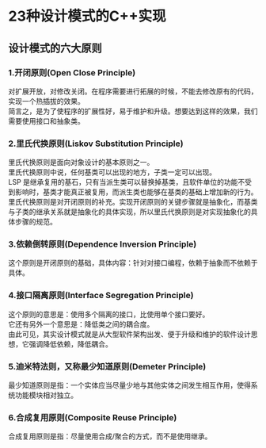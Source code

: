 ﻿
23种设计模式的C++实现
===================================

设计模式的六大原则
-----------------------------------

### 1.开闭原则(Open Close Principle)
对扩展开放，对修改关闭。在程序需要进行拓展的时候，不能去修改原有的代码，实现一个热插拔的效果。<br />
简言之，是为了使程序的扩展性好，易于维护和升级。想要达到这样的效果，我们需要使用接口和抽象类。<br />

### 2.里氏代换原则(Liskov Substitution Principle)
里氏代换原则是面向对象设计的基本原则之一。<br />
里氏代换原则中说，任何基类可以出现的地方，子类一定可以出现。<br />
LSP 是继承复用的基石，只有当派生类可以替换掉基类，且软件单位的功能不受到影响时，基类才能真正被复用，而派生类也能够在基类的基础上增加新的行为。<br />
里氏代换原则是对开闭原则的补充。实现开闭原则的关键步骤就是抽象化，而基类与子类的继承关系就是抽象化的具体实现，所以里氏代换原则是对实现抽象化的具体步骤的规范。<br />

### 3.依赖倒转原则(Dependence Inversion Principle)
这个原则是开闭原则的基础，具体内容：针对对接口编程，依赖于抽象而不依赖于具体。<br />

### 4.接口隔离原则(Interface Segregation Principle)
这个原则的意思是：使用多个隔离的接口，比使用单个接口要好。<br />
它还有另外一个意思是：降低类之间的耦合度。<br />
由此可见，其实设计模式就是从大型软件架构出发、便于升级和维护的软件设计思想，它强调降低依赖，降低耦合。<br />

### 5.迪米特法则，又称最少知道原则(Demeter Principle)
最少知道原则是指：一个实体应当尽量少地与其他实体之间发生相互作用，使得系统功能模块相对独立。<br />

### 6.合成复用原则(Composite Reuse Principle)
合成复用原则是指：尽量使用合成/聚合的方式，而不是使用继承。<br />
